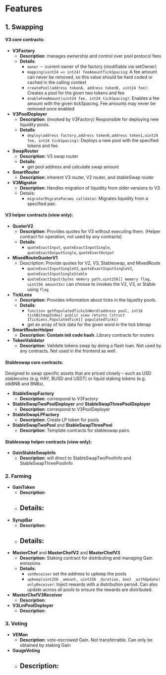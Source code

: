 # Features

## 1. Swapping

#### V3 core contracts:

- **V3Factory** 
	- **Description**: manages ownership and control over pool protocol fees
	- **Details**:
		- `owner` -- current owner of the factory (modifiable via setOwner)
		- `mapping(uint24 => int24) feeAmountTickSpacing`: A fee amount can never be removed, so this value should be hard coded or cached in the calling context
		- `createPool(address tokenA, address tokenB, uint24 fee)`: Creates a pool for the given two tokens and fee
		- `enableFeeAmount(uint24 fee, int24 tickSpacing)`: Enables a fee amount with the given tickSpacing. Fee amounts may never be removed once enabled
- **V3PoolDeployer**
	- **Description**: (invoked by V3Factory) Responsible for deploying new liquidity pools.
	- **Details**:
		- `deploy(address factory,address token0,address token1,uint24 fee, int24 tickSpacing)`: Deploys a new pool with the specified tokens and fee.
- **SwapRouter**
	- **Description**: V3 swap router
	- **Details**:
		- get pool address and calculate swap amount
- **SmartRouter** 
	- **Description**: inherent V3 router, V2 router, and stableSwap router 
- **V3Migrator** 
	- **Description**: Handles migration of liquidity from older versions to V3
	- Details:
		- `migrate(MigrateParams calldata)`: Migrates liquidity from a specified pair.

#### V3 helper contracts (view only):

- **QuoterV2**
	- **Description**: Provides quotes for V3 without executing them. (Helper contract for operation, not used by any contracts)
	- **Details**:
		- `quoteExactInput`, `quoteExactInputSingle`, `quoteExactOutputSingle`, `quoteExactOutput`
- **MixedRouteQuoterV1**
	- Description: Provide quotes for V2, V3, Stableswap, and MixedRoute
		- `quoteExactInputSingleV2`, `quoteExactInputSingleV3`,  `quoteExactInputSingleStable`
		- `quoteExactInput(bytes memory path,uint256[] memory flag, uint256 amountIn)` can choose to invokes the V2, V3, or Stable using `flag`
- **TickLens**
	- **Description**: Provides information about ticks in the liquidity pools.
	- **Details**:
		- `function getPopulatedTicksInWord(address pool, int16 tickBitmapIndex) public view returns (struct ITickLens.PopulatedTick[] populatedTicks)`
		- get an array of tick data for the given word in the tick bitmap
- **SmartRouterHelper**
	- **Description**: **Contain init code hash**. Library contracts for routers
- **TokenValidator**
	- **Description**: Validate tokens swap by doing a flash loan. Not used by any contracts. Not used in the frontend as well.
#### Stableswap core contracts:

Designed to swap specific assets that are priced closely – such as USD stablecoins (e.g. HAY, BUSD and USDT) or liquid staking tokens (e.g. stkBNB and BNBx).

- **StableSwapFactory**
	- **Description**: correspond to V3Factory
- **StableSwapTwoPoolDeployer** and **StableSwapThreePoolDeployer**
	- **Description**: correspond to V3PoolDeployer
- **StableSwapLPFactory**
	- **Description**: Create LP token for pools
- **StableSwapTwoPool** and **StableSwapThreePool**
	- **Description**: Template contracts for stableswap pairs

#### Stableswap helper contracts (view only):

- **GainStableSwapInfo**
	- **Description**: will direct to StableSwapTwoPoolInfo and StableSwapThreePoolInfo


### 2. Farming

- **GainToken**
	- **Description**:
	- **Details**:
		- 
- **SyrupBar**
	- **Description**:
	- **Details**:
		- 
- **MasterChef** and **MasterChefV2** and **MasterChefV3**
	- **Description**: Staking contract for distributing and managing Gain emissions
	- **Details**:
		- `setReceiver` set the address to upkeep the pools
		- `upkeep(uint256 _amount, uint256 _duration, bool _withUpdate) onlyReceiver`: Inject rewards with a distribution period. Can also update across all pools to ensure the rewards are distributed.
- **MasterChefV3Receiver**
	- **Description**:
- **V3LmPoolDeployer**
	- **Description**:


### 3. Voting
- **VEMan**
	- **Description**: vote-escrowed Gain. Not transferrable. Can only be obtained by staking Gain
- **GaugeVoting**
	- **Description**:
		- 
